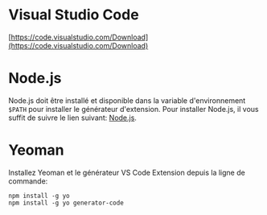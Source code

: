 # Visual Studio Code
[https://code.visualstudio.com/Download](https://code.visualstudio.com/Download)

# Node.js
Node.js doit être installé et disponible dans la variable d'environnement `$PATH` pour installer le générateur d'extension.
Pour installer Node.js, il vous suffit de suivre le lien suivant: [Node.js](https://nodejs.org/en/).

# Yeoman
Installez Yeoman et le générateur VS Code Extension depuis la ligne de commande:

```node
npm install -g yo
npm install -g yo generator-code
```
